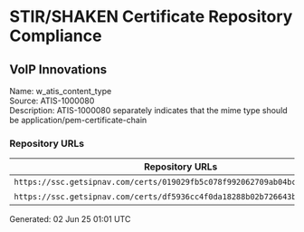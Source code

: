 # STIR/SHAKEN Certificate Repository Compliance

## VoIP Innovations

Name: w_atis_content_type\
Source: ATIS-1000080\
Description: ATIS-1000080 separately indicates that the mime type should be application/pem-certificate-chain
### Repository URLs

| Repository URLs | Not After |  Problems | Link |
|-----------------|-----------|-----------|------|
| `https://ssc.getsipnav.com/certs/019029fb5c078f992062709ab04bc60c5808066f` | 26&#160;Mar&#160;25&#160;13:55&#160;UTC | true | [view](../../REPOS/4387071e8d0f6427823dc4c22a0510fffef03dab/README.md) |
| `https://ssc.getsipnav.com/certs/df5936cc4f0da18288b02b726643bd9c728f6c51` | 22&#160;Mar&#160;23&#160;18:39&#160;UTC | true | [view](../../REPOS/2a165aa535c6e1b81bcef71c6bbae302a1a3eb5e/README.md) |


Generated: 02 Jun 25 01:01 UTC